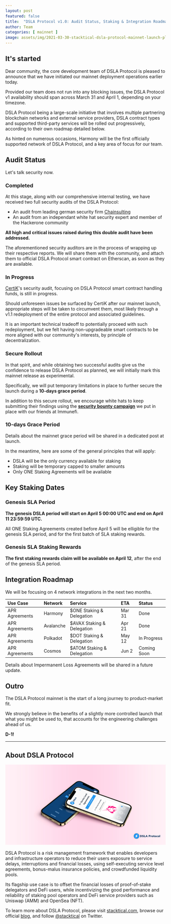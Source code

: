 ```yaml
---
layout: post
featured: false
title:  "DSLA Protocol v1.0: Audit Status, Staking & Integration Roadmap"
author: Team
categories: [ mainnet ]
image: assets/img/2021-03-30-stacktical-dsla-protocol-mainnet-launch-plan-blockchain-cryptocurrency-fintech-legaltech-insurtech-itsm-slm-sla-defi.jpg
---
```


## It's started

Dear community, the core development team of DSLA Protocol is pleased to announce that we have initiated our mainnet deployment operations earlier today.

Provided our team does not run into any blocking issues, the DSLA Protocol v1 availability should span across March 31 and April 1, depending on your timezone.

DSLA Protocol being a large-scale initiative that involves multiple partnering blockchain networks and external service providers, DSLA contract types and supported third-party services will be rolled out progressively, according to their own roadmap detailed below.

As hinted on numerous occasions, Harmony will be the first officially supported network of DSLA Protocol, and a key area of focus for our team.

## Audit Status

Let's talk security now.

### Completed

At this stage, along with our comprehensive internal testing, we have received two full security audits of the DSLA Protocol:  

* An audit from leading german security firm [Chainsulting](https://chainsulting.de/)
* An audit from an independant white hat security expert and member of the Hackerone community

**All high and critical issues raised during this double audit have been addressed.**

The aforementioned security auditors are in the process of wrapping up their respective reports. We will share them with the community, and attach them to official DSLA Protocol smart contract on Etherscan, as soon as they are available.

### In Progress

[CertiK](https://certik.foundation/)'s security audit, focusing on DSLA Protocol smart contract handling funds, is still in progress. 

Should unforeseen issues be surfaced by CertiK after our mainnet launch, appropriate steps will be taken to circumvent them, most likely through a v1.1 redeployment of the entire protocol and associated guidelines.

It is an important technical tradeoff to potentially proceed with such redeployment, but we felt having non-upgradeable smart contracts to be more aligned with our community's interests, by principle of decentralization.

### Secure Rollout

In that spirit, and while obtaining two successful audits give us the confidence to release DSLA Protocol as planned, we will initially mark this mainnet release as experimental.

Specifically, we will put temporary limitations in place to further secure the launch during a **10-days grace period**.

In addition to this secure rollout, we encourage white hats to keep submitting their findings using the **[security bounty campaign](https://immunefi.com/bounty/dslaprotocol/)** we put in place with our friends at Immunefi.

### 10-days Grace Period

Details about the mainnet grace period will be shared in a dedicated post at launch. 

In the meantime, here are some of the general principles that will apply:
* DSLA will be the only currency available for staking
* Staking will be temporary capped to smaller amounts
* Only ONE Staking Agreements will be available

## Key Staking Dates

### Genesis SLA Period

**The genesis DSLA period will start on April 5 00:00 UTC and end on April 11 23:59:59 UTC.**

All ONE Staking Agreements created before April 5 will be elligible for the genesis SLA period, and for the first batch of SLA staking rewards.

### Genesis SLA Staking Rewards

**The first staking rewards claim will be available on April 12**, after the end of the genesis SLA period.

## Integration Roadmap

We will be focusing on 4 network integrations in the next two months.

| Use Case        | Network           | Service           | ETA           | Status
| :------------- | :------------- | :------------- | :------------- |  :------------- | 
| APR Agreements | Harmony | $ONE Staking & Delegation | Mar 31| Done
| APR Agreements | Avalanche | $AVAX Staking & Delegation | Apr 21 | Done
| APR Agreements | Polkadot | $DOT Staking & Delegation | May 12 | In Progress
| APR Agreements | Cosmos | $ATOM Staking & Delegation | Jun 2 | Coming Soon

Details about Impermanent Loss Agreements will be shared in a future update.

## Outro

The DSLA Protocol mainnet is the start of a long journey to product-market fit.

We strongly believe in the benefits of a slightly more controlled launch that what you might be used to, that accounts for the engineering challenges ahead of us.

**D-1!**

___


## About DSLA Protocol

[![DSLA Protocol](/assets/img/dsla-network_device-duo-stacked.jpg)](https://info.uniswap.org/pair/0xd0fbb87e47da9987d345dbdf3a34d4266cf5ebe9)

DSLA Protocol is a risk management framework that enables developers and infrastructure operators to reduce their users exposure to service delays, interruptions and financial losses, using self-executing service level agreements, bonus-malus insurance policies, and crowdfunded liquidity pools.

Its flagship use case is to offset the financial losses of proof-of-stake delegators and DeFi users, while incentivizing the good performance and reliability of staking pool operators and DeFi service providers such as Uniswap (AMM) and OpenSea (NFT).

To learn more about DSLA Protocol, please visit [stacktical.com](https://stacktical.com), browse our official [blog](https://blog.stacktical.com), and follow [@stacktical](https://twitter.com/Stacktical) on Twitter.
